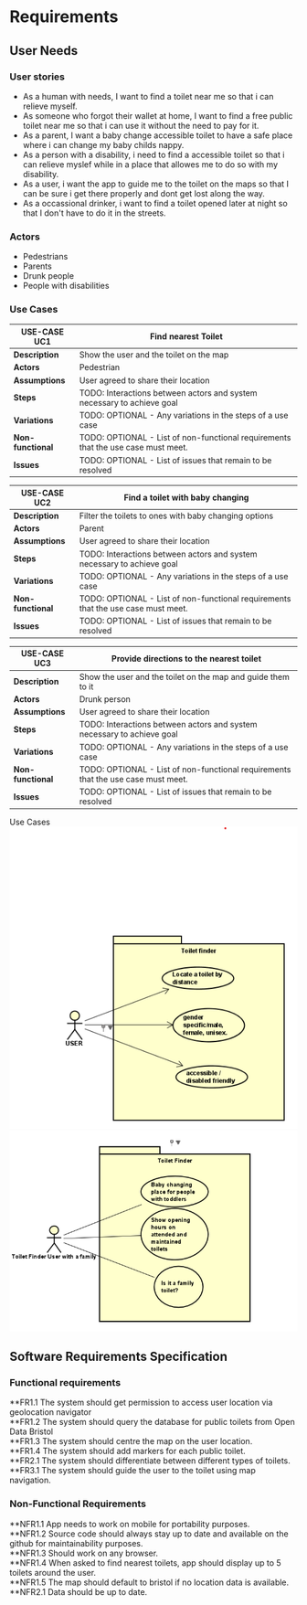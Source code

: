 # Requirements

## User Needs

### User stories  <!-- Eryk Szymanski -->
* As a human with needs, I want to find a toilet near me so that i can relieve myself.
* As someone who forgot their wallet at home, I want to find a free public toilet near me so that i can use it without the need to pay for it.
* As a parent, I want a baby change accessible toilet to have a safe place where i can change my baby childs nappy.
* As a person with a disability, i need to find a accessible toilet so that i can relieve myslef while in a place that allowes me to do so with my disability.
* As a user, i want the app to guide me to the toilet on the maps so that I can be sure i get there properly and dont get lost along the way.
* As a occassional drinker, i want to find a toilet opened later at night so that I don't have to do it in the streets.

### Actors  <!-- Eryk Szymanski -->
* Pedestrians 
* Parents
* Drunk people
* People with disabilities

### Use Cases  <!-- Eryk Szymanski -->


 <!-- Eryk Szymanski -->
| USE-CASE UC1 | Find nearest Toilet |
| -------------------------------------- | ------------------- |
| **Description** | Show the user and the toilet on the map |
| **Actors** | Pedestrian |
| **Assumptions** | User agreed to share their location</td></tr>
| **Steps** | TODO: Interactions between actors and system necessary to achieve goal |
| **Variations** | TODO: OPTIONAL - Any variations in the steps of a use case |
| **Non-functional** | TODO: OPTIONAL - List of non-functional requirements that the use case must meet. |
| **Issues** | TODO: OPTIONAL - List of issues that remain to be resolved |
 <!-- Eryk Szymanski -->
| USE-CASE UC2 | Find a toilet with baby changing |
| -------------------------------------- | ------------------- |
| **Description** | Filter the toilets to ones with baby changing options |
| **Actors** | Parent |
| **Assumptions** | User agreed to share their location</td></tr>
| **Steps** | TODO: Interactions between actors and system necessary to achieve goal |
| **Variations** | TODO: OPTIONAL - Any variations in the steps of a use case |
| **Non-functional** | TODO: OPTIONAL - List of non-functional requirements that the use case must meet. |
| **Issues** | TODO: OPTIONAL - List of issues that remain to be resolved |
 <!-- Eryk Szymanski -->
| USE-CASE UC3 | Provide directions to the nearest toilet |
| -------------------------------------- | ------------------- |
| **Description** | Show the user and the toilet on the map and guide them to it |
| **Actors** | Drunk person |
| **Assumptions** | User agreed to share their location</td></tr>
| **Steps** | TODO: Interactions between actors and system necessary to achieve goal |
| **Variations** | TODO: OPTIONAL - Any variations in the steps of a use case |
| **Non-functional** | TODO: OPTIONAL - List of non-functional requirements that the use case must meet. |
| **Issues** | TODO: OPTIONAL - List of issues that remain to be resolved |


Use Cases
![Use Case 1](https://github.com/szyma28/szyma28.github.io/blob/main/docs/Images/UserCase1.png) <!-- Jovan -->
![Use Case 2](https://github.com/szyma28/szyma28.github.io/blob/main/docs/Images/UseCase2%20toilet%20finder.png)  <!-- Eryk Szymanski -->


## Software Requirements Specification<br>
### Functional requirements<br>
**FR1.1 The system should get permission to access user location via geolocation navigator <br>
**FR1.2 The system should query the database for public toilets from Open Data Bristol<br>
**FR1.3 The system should centre the map on the user location.<br>
**FR1.4 The system should add markers for each public toilet.<br>
**FR2.1 The system should differentiate between different types of toilets.<br>
**FR3.1 The system should guide the user to the toilet using map navigation.<br>



### Non-Functional Requirements

**NFR1.1 App needs to work on mobile for portability purposes.<br>
**NFR1.2 Source code should always stay up to date and available on the github for maintainability purposes.<br>
**NFR1.3 Should work on any browser.<br>
**NFR1.4 When asked to find nearest toilets, app should display up to 5 toilets around the user.<br>
**NFR1.5 The map should default to bristol if no location data is available.<br>
**NFR2.1 Data should be up to date.<br>


